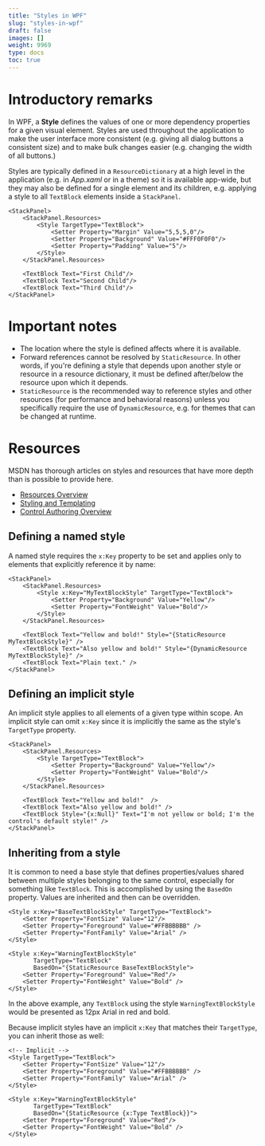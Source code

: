 ```yaml
---
title: "Styles in WPF"
slug: "styles-in-wpf"
draft: false
images: []
weight: 9969
type: docs
toc: true
---
```


# Introductory remarks

In WPF, a **Style** defines the values of one or more dependency properties for a given visual element. Styles are used throughout the application to make the user interface more consistent (e.g. giving all dialog buttons a consistent size) and to make bulk changes easier (e.g. changing the width of all buttons.)

Styles are typically defined in a `ResourceDictionary` at a high level in the application (e.g. in *App.xaml* or in a theme) so it is available app-wide, but they may also be defined for a single element and its children, e.g. applying a style to all `TextBlock` elements inside a `StackPanel`.

    <StackPanel>
        <StackPanel.Resources>
            <Style TargetType="TextBlock">
                <Setter Property="Margin" Value="5,5,5,0"/>
                <Setter Property="Background" Value="#FFF0F0F0"/>
                <Setter Property="Padding" Value="5"/>
            </Style>
        </StackPanel.Resources>
            
        <TextBlock Text="First Child"/>
        <TextBlock Text="Second Child"/>
        <TextBlock Text="Third Child"/>      
    </StackPanel>

# Important notes
 * The location where the style is defined affects where it is available.
 * Forward references cannot be resolved by `StaticResource`. In other words, if you're defining a style that depends upon another style or resource in a resource dictionary, it must be defined after/below the resource upon which it depends.
 * `StaticResource` is the recommended way to reference styles and other resources (for performance and behavioral reasons) unless you specifically require the use of `DynamicResource`, e.g. for themes that can be changed at runtime.

# Resources

MSDN has thorough articles on styles and resources that have more depth than is possible to provide here.

 - [Resources Overview][1]
 - [Styling and Templating][2]
 - [Control Authoring Overview][3]

  [1]: https://msdn.microsoft.com/en-us/library/ms750613(v=vs.90).aspx
  [2]: https://msdn.microsoft.com/en-us/library/ms745683(v=vs.110).aspx
  [3]: https://msdn.microsoft.com/en-us/library/ms745025(v=vs.110).aspx

## Defining a named style
A named style requires the `x:Key` property to be set and applies only to elements that explicitly reference it by name:

    <StackPanel>
        <StackPanel.Resources>
            <Style x:Key="MyTextBlockStyle" TargetType="TextBlock">
                <Setter Property="Background" Value="Yellow"/>
                <Setter Property="FontWeight" Value="Bold"/>
            </Style>
        </StackPanel.Resources>
            
        <TextBlock Text="Yellow and bold!" Style="{StaticResource MyTextBlockStyle}" />
        <TextBlock Text="Also yellow and bold!" Style="{DynamicResource MyTextBlockStyle}" />
        <TextBlock Text="Plain text." />      
    </StackPanel>

## Defining an implicit style
An implicit style applies to all elements of a given type within scope. An implicit style can omit `x:Key` since it is implicitly the same as the style's `TargetType` property.

    <StackPanel>
        <StackPanel.Resources>
            <Style TargetType="TextBlock">
                <Setter Property="Background" Value="Yellow"/>
                <Setter Property="FontWeight" Value="Bold"/>
            </Style>
        </StackPanel.Resources>

        <TextBlock Text="Yellow and bold!"  />
        <TextBlock Text="Also yellow and bold!" />
        <TextBlock Style="{x:Null}" Text="I'm not yellow or bold; I'm the control's default style!" />
    </StackPanel>

## Inheriting from a style
It is common to need a base style that defines properties/values shared between multiple styles belonging to the same control, especially for something like `TextBlock`. This is accomplished by using the `BasedOn` property. Values are inherited and then can be overridden.

    <Style x:Key="BaseTextBlockStyle" TargetType="TextBlock">
        <Setter Property="FontSize" Value="12"/>
        <Setter Property="Foreground" Value="#FFBBBBBB" />
        <Setter Property="FontFamily" Value="Arial" />
    </Style>

    <Style x:Key="WarningTextBlockStyle"
           TargetType="TextBlock"
           BasedOn="{StaticResource BaseTextBlockStyle">
        <Setter Property="Foreground" Value="Red"/>
        <Setter Property="FontWeight" Value="Bold" />
    </Style>

In the above example, any `TextBlock` using the style `WarningTextBlockStyle` would be presented as 12px Arial in red and bold.

Because implicit styles have an implicit `x:Key` that matches their `TargetType`, you can inherit those as well:

    <!-- Implicit -->
    <Style TargetType="TextBlock">
        <Setter Property="FontSize" Value="12"/>
        <Setter Property="Foreground" Value="#FFBBBBBB" />
        <Setter Property="FontFamily" Value="Arial" />
    </Style>

    <Style x:Key="WarningTextBlockStyle"
           TargetType="TextBlock"
           BasedOn="{StaticResource {x:Type TextBlock}}">
        <Setter Property="Foreground" Value="Red"/>
        <Setter Property="FontWeight" Value="Bold" />
    </Style>

